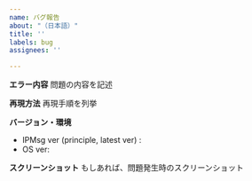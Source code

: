```yaml
---
name: バグ報告
about: "（日本語）"
title: ''
labels: bug
assignees: ''

---
```


**エラー内容**
問題の内容を記述

**再現方法**
再現手順を列挙

**バージョン・環境**
 - IPMsg ver (principle, latest ver) :
 - OS ver:

**スクリーンショット**
もしあれば、問題発生時のスクリーンショット
